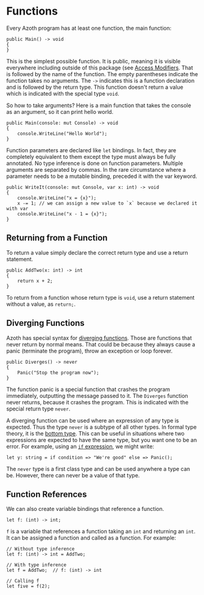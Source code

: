 # Functions

Every Azoth program has at least one function, the main function:

    public Main() -> void
    {
    }

This is the simplest possible function. It is public, meaning it is visible everywhere including outside of this package (see [Access Modifiers](access-modifiers.md). That is followed by the name of the function. The empty parentheses indicate the function takes no arguments. The `->` indicates this is a function declaration and is followed by the return type. This function doesn't return a value which is indicated with the special type `void`.

So how to take arguments?  Here is a main function that takes the console as an argument, so it can print hello world.

    public Main(console: mut Console) -> void
    {
        console.WriteLine("Hello World");
    }

Function parameters are declared like `let` bindings. In fact, they are completely equivalent to them except the type must always be fully annotated. No type inference is done on function parameters. Multiple arguments are separated by commas. In the rare circumstance where a parameter needs to be a mutable binding, preceded it with the var keyword.

    public WriteIt(console: mut Console, var x: int) -> void
    {
        console.WriteLine("x = {x}");
        x -= 1; // we can assign a new value to `x` because we declared it with var
        console.WriteLine("x - 1 = {x}");
    }

## Returning from a Function

To return a value simply declare the correct return type and use a return statement.

    public AddTwo(x: int) -> int
    {
        return x + 2;
    }

To return from a function whose return type is `void`, use a return statement without a value, as `return;`.

## Diverging Functions

Azoth has special syntax for [diverging functions](https://en.wikipedia.org/wiki/Divergence_(computer_science)). Those are functions that never return by normal means. That could be because they always cause a panic (terminate the program), throw an exception or loop forever.

    public Diverges() -> never
    {
        Panic("Stop the program now");
    }

The function panic is a special function that crashes the program immediately, outputting the message passed to it. The `Diverges` function never returns, because it crashes the program. This is indicated with the special return type `never`.

A diverging function can be used where an expression of any type is expected. Thus the type `never` is a subtype of all other types. In formal type theory, it is the [bottom type](https://en.wikipedia.org/wiki/Bottom_type). This can be useful in situations where two expressions are expected to have the same type, but you want one to be an error. For example, using an [`if` expression](choice.md#if_expression), we might write:

    let y: string = if condition => "We're good" else => Panic();

The `never` type is a first class type and can be used anywhere a type can be.  However, there can never be a value of that type.

## Function References

We can also create variable bindings that reference a function.

    let f: (int) -> int;

`f` is a variable that references a function taking an `int` and returning an `int`. It can be assigned a function and called as a function. For example:

    // Without type inference
    let f: (int) -> int = AddTwo;

    // With type inference
    let f = AddTwo;  // f: (int) -> int

    // Calling f
    let five = f(2);
